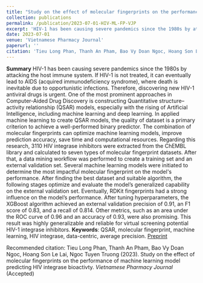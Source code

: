 ```yaml
---
title: "Study on the effect of molecular fingerprints on the performance of machine learning model predicting hiv integrase bioactivty"
collection: publications
permalink: /publication/2023-07-01-HIV-ML-FP-VJP
excerpt: 'HIV-1 has been causing severe pandemics since the 1980s by attacking the host immune system. If HIV-1 is not treated, it can eventually lead to AIDS (acquired immunodeficiency syndrome), where death is inevitable due to opportunistic infections. Therefore, discovering new HIV-1 antiviral drugs is...'
date: 2023-07-01
venue: 'Vietnamese Pharmacy Journal'
paperurl: ''
citation: 'Tieu Long Phan, Thanh An Pham, Bao Vy Doan Ngoc, Hoang Son Le Lai, Ngoc Tuyen Truong (2023). Study on the effect of molecular fingerprints on the performance of machine learning model predicting HIV integrase bioactivty. Vietnamese Pharmacy Journal (Accepted).'
---
```

**Summary**
HIV-1 has been causing severe pandemics since the 1980s by attacking the host immune system. If HIV-1 is not treated, it can eventually lead to AIDS (acquired immunodeficiency syndrome), where death is inevitable due to opportunistic infections. Therefore, discovering new HIV-1 antiviral drugs is urgent. One of the most prominent approaches in Computer-Aided Drug Discovery is constructing Quantitative structure– activity relationship (QSAR) models, especially with the rising of Artificial Intelligence, including machine learning and deep learning. In applied machine learning to create QSAR models, the quality of dataset is a primary criterion to achieve a well-performed binary predictor. The combination of molecular fingerprints can optimize machine learning models, improve prediction accuracy, save time and computational resources. Regarding this research, 3110 HIV integrase inhibitors were extracted from the ChEMBL library and calculated to seven types of molecular fingerprint datasets. After that, a data mining workflow was performed to create a training set and an external validation set. Several machine learning models were initiated to determine the most impactful molecular fingerprint on the model's performance. After finding the best dataset and suitable algorithm, the following stages optimize and evaluate the model’s generalized capability on the external validation set. Eventually, RDKit fingerprints had a strong influence on the model’s performance. After tuning hyperparameters, the XGBoost algorithm achieved an external validation precision of 0.91, an F1 score of 0.83, and a recall of 0.814. Other metrics, such as an area under the ROC curve of 0.96 and an accuracy of 0.93, were also promising. This result was highly generalizable and reliable for virtual screening potential HIV-1 integrase inhibitors.
**Keywords**: QSAR, molecular fingerprint, machine learning, HIV integrase, data-centric, average precision.
[Preprint](https://tieulongphan.github.io/files/3.%20STUDY%20ON%20THE%20EFFECT%20OF%20MOLECULAR%20FINGERPRINTS%20ON%20THE%20PERFORMANCE%20OF%20MACHINE%20LEARNING%20MODEL%20PREDICTING%20HIV%20INTEGRASE%20BIOACTIVITY%20(accepted).pdf)

Recommended citation: Tieu Long Phan, Thanh An Pham, Bao Vy Doan Ngoc, Hoang Son Le Lai, Ngoc Tuyen
Truong (2023). Study on the effect of molecular fingerprints on the performance of machine
learning model predicting HIV integrase bioactivty. *Vietnamese Pharmacy Journal* (Accepted)




